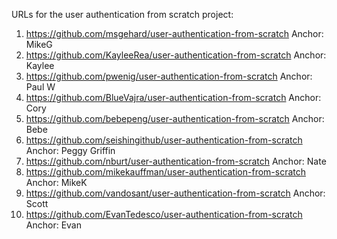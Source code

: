 URLs for the user authentication from scratch project:

1. https://github.com/msgehard/user-authentication-from-scratch Anchor: MikeG
1. https://github.com/KayleeRea/user-authentication-from-scratch Anchor: Kaylee
1. https://github.com/pwenig/user-authentication-from-scratch Anchor: Paul W
1. https://github.com/BlueVajra/user-authentication-from-scratch Anchor: Cory
1. https://github.com/bebepeng/user-authentication-from-scratch Anchor: Bebe
1. https://github.com/seishingithub/user-authentication-from-scratch Anchor: Peggy Griffin
1. https://github.com/nburt/user-authentication-from-scratch Anchor: Nate
1. https://github.com/mikekauffman/user-authentication-from-scratch Anchor: MikeK
1. https://github.com/vandosant/user-authentication-from-scratch Anchor: Scott
1. https://github.com/EvanTedesco/user-authentication-from-scratch Anchor: Evan
